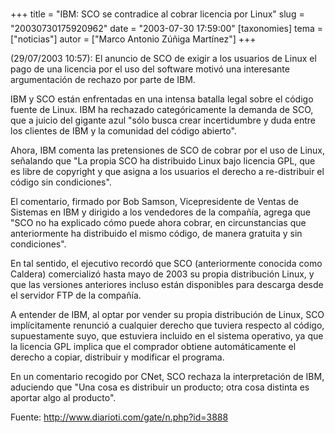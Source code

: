 +++
title = "IBM: SCO se contradice al cobrar licencia por Linux"
slug = "20030730175920962"
date = "2003-07-30 17:59:00"
[taxonomies]
tema = ["noticias"]
autor = ["Marco Antonio Zúñiga Martínez"]
+++

(29/07/2003 10:57): El anuncio de SCO de exigir a los usuarios de Linux
el pago de una licencia por el uso del software motivó una interesante
argumentación de rechazo por parte de IBM.

IBM y SCO están enfrentadas en una intensa batalla legal sobre el código
fuente de Linux. IBM ha rechazado categóricamente la demanda de SCO, que
a juicio del gigante azul &quot;sólo busca crear incertidumbre y duda
entre los clientes de IBM y la comunidad del código abierto&quot;.

<!-- more -->
Ahora, IBM comenta las pretensiones de SCO de cobrar por el uso de
Linux, señalando que &quot;La propia SCO ha distribuido Linux bajo
licencia GPL, que es libre de copyright y que asigna a los usuarios el
derecho a re-distribuir el código sin condiciones&quot;.

El comentario, firmado por Bob Samson, Vicepresidente de Ventas de
Sistemas en IBM y dirigido a los vendedores de la compañía, agrega que
&quot;SCO no ha explicado cómo puede ahora cobrar, en circunstancias que
anteriormente ha distribuido el mismo código, de manera gratuita y sin
condiciones&quot;.

En tal sentido, el ejecutivo recordó que SCO (anteriormente conocida
como Caldera) comercializó hasta mayo de 2003 su propia distribución
Linux, y que las versiones anteriores incluso están disponibles para
descarga desde el servidor FTP de la compañía.

A entender de IBM, al optar por vender su propia distribución de Linux,
SCO implícitamente renunció a cualquier derecho que tuviera respecto al
código, supuestamente suyo, que estuviera incluido en el sistema
operativo, ya que la licencia GPL implica que el comprador obtiene
automáticamente el derecho a copiar, distribuir y modificar el programa.

En un comentario recogido por CNet, SCO rechaza la interpretación de
IBM, aduciendo que &quot;Una cosa es distribuir un producto; otra cosa
distinta es aportar algo al producto&quot;.

Fuente: http://www.diarioti.com/gate/n.php?id=3888

